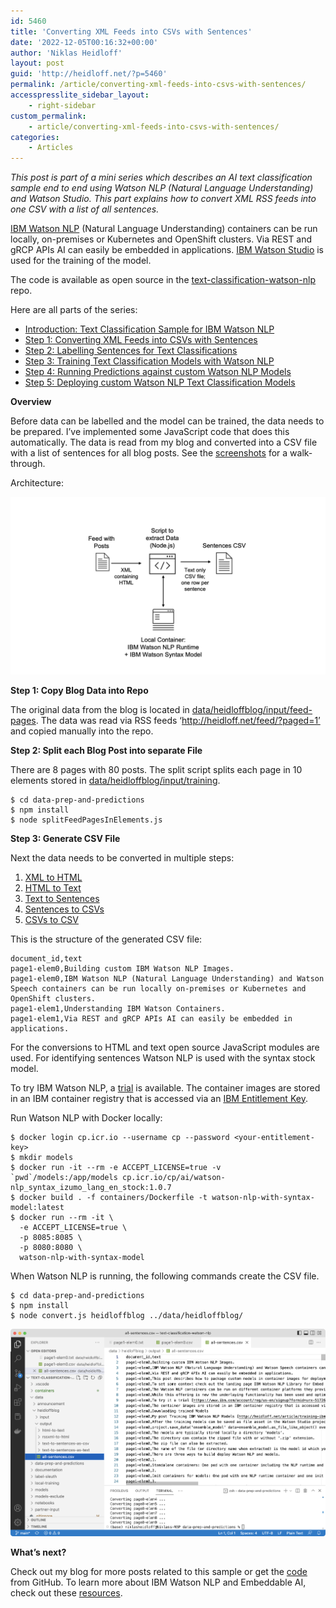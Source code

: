 ```yaml
---
id: 5460
title: 'Converting XML Feeds into CSVs with Sentences'
date: '2022-12-05T00:16:32+00:00'
author: 'Niklas Heidloff'
layout: post
guid: 'http://heidloff.net/?p=5460'
permalink: /article/converting-xml-feeds-into-csvs-with-sentences/
accesspresslite_sidebar_layout:
    - right-sidebar
custom_permalink:
    - article/converting-xml-feeds-into-csvs-with-sentences/
categories:
    - Articles
---
```


*This post is part of a mini series which describes an AI text classification sample end to end using Watson NLP (Natural Language Understanding) and Watson Studio. This part explains how to convert XML RSS feeds into one CSV with a list of all sentences.*

[IBM Watson NLP](https://www.ibm.com/products/ibm-watson-natural-language-processing) (Natural Language Understanding) containers can be run locally, on-premises or Kubernetes and OpenShift clusters. Via REST and gRCP APIs AI can easily be embedded in applications. [IBM Watson Studio](https://www.ibm.com/cloud/watson-studio) is used for the training of the model.

The code is available as open source in the [text-classification-watson-nlp](https://github.com/nheidloff/text-classification-watson-nlp) repo.

Here are all parts of the series:

- [Introduction: Text Classification Sample for IBM Watson NLP](http://heidloff.net/article/text-classification-sample-for-ibm-watson-nlp/)
- [Step 1: Converting XML Feeds into CSVs with Sentences](http://heidloff.net/article/converting-xml-feeds-into-csvs-with-sentences/)
- [Step 2: Labelling Sentences for Text Classifications](http://heidloff.net/article/labelling-sentences-for-text-classifications/)
- [Step 3: Training Text Classification Models with Watson NLP](http://heidloff.net/article/training-text-classification-models-with-watson-nlp/)
- [Step 4: Running Predictions against custom Watson NLP Models](http://heidloff.net/article/running-predictions-against-custom-watson-nlp-models/)
- [Step 5: Deploying custom Watson NLP Text Classification Models](http://heidloff.net/article/deploying-custom-watson-nlp-text-classification-models)

**Overview**

Before data can be labelled and the model can be trained, the data needs to be prepared. I’ve implemented some JavaScript code that does this automatically. The data is read from my blog and converted into a CSV file with a list of sentences for all blog posts. See the [screenshots](https://github.com/nheidloff/text-classification-watson-nlp/blob/main/documentation/step1) for a walk-through.

Architecture:

![image](/assets/img/2022/11/step1.jpeg)

**Step 1: Copy Blog Data into Repo**

The original data from the blog is located in [data/heidloffblog/input/feed-pages](https://github.com/nheidloff/text-classification-watson-nlp/tree/main/data/heidloffblog/input/feed-pages). The data was read via RSS feeds ‘http://heidloff.net/feed/?paged=1’ and copied manually into the repo.

**Step 2: Split each Blog Post into separate File**

There are 8 pages with 80 posts. The split script splits each page in 10 elements stored in [data/heidloffblog/input/training](https://github.com/nheidloff/text-classification-watson-nlp/tree/main/data/heidloffblog/input/training).

```
$ cd data-prep-and-predictions
$ npm install
$ node splitFeedPagesInElements.js
```

**Step 3: Generate CSV File**

Next the data needs to be converted in multiple steps:

1. [XML to HTML](https://github.com/nheidloff/text-classification-watson-nlp/tree/main/data/heidloffblog/output/rssxml-to-html)
2. [HTML to Text](https://github.com/nheidloff/text-classification-watson-nlp/tree/main/data/heidloffblog/output/html-to-text)
3. [Text to Sentences](https://github.com/nheidloff/text-classification-watson-nlp/tree/main/data/heidloffblog/output/text-to-sentences-as-text)
4. [Sentences to CSVs](https://github.com/nheidloff/text-classification-watson-nlp/tree/main/data/heidloffblog/output/text-to-sentences-as-csv)
5. [CSVs to CSV](https://github.com/nheidloff/text-classification-watson-nlp/blob/main/data/heidloffblog/output/all-sentences.csv)

This is the structure of the generated CSV file:

```
document_id,text
page1-elem0,Building custom IBM Watson NLP Images.
page1-elem0,IBM Watson NLP (Natural Language Understanding) and Watson Speech containers can be run locally on-premises or Kubernetes and OpenShift clusters.
page1-elem1,Understanding IBM Watson Containers.
page1-elem1,Via REST and gRCP APIs AI can easily be embedded in applications.
```

For the conversions to HTML and text open source JavaScript modules are used. For identifying sentences Watson NLP is used with the syntax stock model.

To try IBM Watson NLP, a [trial](https://www.ibm.com/account/reg/us-en/signup?formid=urx-51726) is available. The container images are stored in an IBM container registry that is accessed via an [IBM Entitlement Key](https://www.ibm.com/account/reg/signup?formid=urx-51726).

Run Watson NLP with Docker locally:

```
$ docker login cp.icr.io --username cp --password <your-entitlement-key>
$ mkdir models
$ docker run -it --rm -e ACCEPT_LICENSE=true -v `pwd`/models:/app/models cp.icr.io/cp/ai/watson-nlp_syntax_izumo_lang_en_stock:1.0.7
$ docker build . -f containers/Dockerfile -t watson-nlp-with-syntax-model:latest
$ docker run --rm -it \
  -e ACCEPT_LICENSE=true \
  -p 8085:8085 \
  -p 8080:8080 \
  watson-nlp-with-syntax-model
```

When Watson NLP is running, the following commands create the CSV file.

```
$ cd data-prep-and-predictions
$ npm install
$ node convert.js heidloffblog ../data/heidloffblog/
```

![image](/assets/img/2022/11/preparation12.png)

**What’s next?**

Check out my blog for more posts related to this sample or get the [code](https://github.com/nheidloff/text-classification-watson-nlp) from GitHub. To learn more about IBM Watson NLP and Embeddable AI, check out these [resources](http://heidloff.net/article/the-ultimate-guide-to-ibm-watson-libraries/).
